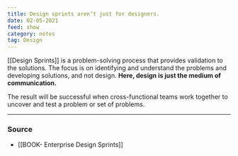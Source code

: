 ```yaml
---
title: Design sprints aren’t just for designers.
date: 02-05-2021
feed: show
category: notes
tag: Design
---
```


[[Design Sprints]] is a problem-solving process that provides validation to the solutions. The focus is on identifying and understand the problems and developing solutions, and not design. **Here, design is just the medium of communication.** 

The result will be successful when cross-functional teams work together to uncover and test a problem or set of problems.

---
### Source
- [[BOOK- Enterprise Design Sprints]]